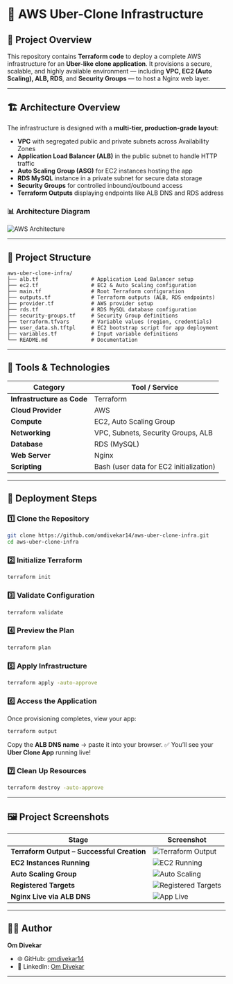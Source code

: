 # 🚖 AWS Uber-Clone Infrastructure

## 📘 Project Overview

This repository contains **Terraform code** to deploy a complete AWS infrastructure for an **Uber-like clone application**.
It provisions a secure, scalable, and highly available environment — including **VPC, EC2 (Auto Scaling), ALB, RDS**, and **Security Groups** — to host a Nginx web layer.

---

## 🏗️ Architecture Overview

The infrastructure is designed with a **multi-tier, production-grade layout**:

* **VPC** with segregated public and private subnets across Availability Zones
* **Application Load Balancer (ALB)** in the public subnet to handle HTTP traffic
* **Auto Scaling Group (ASG)** for EC2 instances hosting the app
* **RDS MySQL** instance in a private subnet for secure data storage
* **Security Groups** for controlled inbound/outbound access
* **Terraform Outputs** displaying endpoints like ALB DNS and RDS address

### 📊 Architecture Diagram


![AWS Architecture](https://github.com/user-attachments/assets/9a907319-ef51-43df-8b3c-13952538b72f)

---

## 📂 Project Structure

```
aws-uber-clone-infra/
├── alb.tf                 # Application Load Balancer setup
├── ec2.tf                 # EC2 & Auto Scaling configuration
├── main.tf                # Root Terraform configuration
├── outputs.tf             # Terraform outputs (ALB, RDS endpoints)
├── provider.tf            # AWS provider setup
├── rds.tf                 # RDS MySQL database configuration
├── security-groups.tf     # Security Group definitions
├── terraform.tfvars       # Variable values (region, credentials)
├── user_data.sh.tftpl     # EC2 bootstrap script for app deployment
├── variables.tf           # Input variable definitions
└── README.md              # Documentation
```

---

## 🧰 Tools & Technologies

| Category                   | Tool / Service                          |
| -------------------------- | --------------------------------------- |
| **Infrastructure as Code** | Terraform                               |
| **Cloud Provider**         | AWS                                     |
| **Compute**                | EC2, Auto Scaling Group                 |
| **Networking**             | VPC, Subnets, Security Groups, ALB      |
| **Database**               | RDS (MySQL)                             |
| **Web Server**             | Nginx                                   |
| **Scripting**              | Bash (user data for EC2 initialization) |

---

## 🚀 Deployment Steps

### 1️⃣ Clone the Repository

```bash
git clone https://github.com/omdivekar14/aws-uber-clone-infra.git
cd aws-uber-clone-infra
```

### 2️⃣ Initialize Terraform

```bash
terraform init
```

### 3️⃣ Validate Configuration

```bash
terraform validate
```

### 4️⃣ Preview the Plan

```bash
terraform plan
```

### 5️⃣ Apply Infrastructure

```bash
terraform apply -auto-approve
```

### 6️⃣ Access the Application

Once provisioning completes, view your app:

```bash
terraform output
```

Copy the **ALB DNS name** → paste it into your browser.
✅ You’ll see your **Uber Clone App** running live!

### 7️⃣ Clean Up Resources

```bash
terraform destroy -auto-approve
```

---

## 🖼️ Project Screenshots


| Stage                                     | Screenshot                                                                                                                         |
| ----------------------------------------- | ---------------------------------------------------------------------------------------------------------------------------------- |
| **Terraform Output – Successful Creation**| ![Terraform Output](https://github.com/user-attachments/assets/4c30e17e-34e3-4331-beab-91b95a611548)                               |
| **EC2 Instances Running**                 | ![EC2 Running](https://github.com/user-attachments/assets/fefcbbcf-e4ab-47bf-ae74-662d2050b87e)                                    |
| **Auto Scaling Group**                    | ![Auto Scaling](https://github.com/user-attachments/assets/e9da70d1-73e7-4c67-a02c-077988a99280)                                   |
| **Registered Targets**                    | ![Registered Targets](https://github.com/user-attachments/assets/eef37ca9-5316-4287-9195-61b062963c53)                             |
| **Nginx Live via ALB DNS**                | ![App Live](https://github.com/user-attachments/assets/92d12f01-12d1-4067-9425-49de82f0cb10)                                       |
---

## 👨‍💻 Author

**Om Divekar**

* 🌐 GitHub: [omdivekar14](https://github.com/omdivekar14)
* 💼 LinkedIn: [Om Divekar](https://www.linkedin.com/in/om-divekar-7b0529362/)

---
